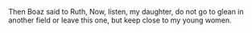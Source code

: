 Then Boaz said to Ruth, Now, listen, my daughter, do not go to glean in another field or leave this one, but keep close to my young women.

